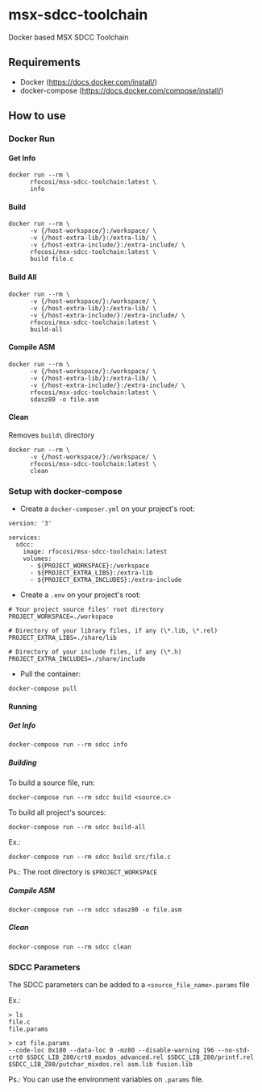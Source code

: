 # msx-sdcc-toolchain
Docker based MSX SDCC Toolchain

## Requirements

- Docker (https://docs.docker.com/install/)
- docker-compose (https://docs.docker.com/compose/install/)

## How to use

### Docker Run

#### Get Info
```
docker run --rm \
      rfocosi/msx-sdcc-toolchain:latest \
      info
```

#### Build
```
docker run --rm \
      -v {/host-workspace/}:/workspace/ \
      -v {/host-extra-lib/}:/extra-lib/ \
      -v {/host-extra-include/}:/extra-include/ \
      rfocosi/msx-sdcc-toolchain:latest \
      build file.c
```

#### Build All
```
docker run --rm \
      -v {/host-workspace/}:/workspace/ \
      -v {/host-extra-lib/}:/extra-lib/ \
      -v {/host-extra-include/}:/extra-include/ \
      rfocosi/msx-sdcc-toolchain:latest \
      build-all
```

#### Compile ASM
```
docker run --rm \
      -v {/host-workspace/}:/workspace/ \
      -v {/host-extra-lib/}:/extra-lib/ \
      -v {/host-extra-include/}:/extra-include/ \
      rfocosi/msx-sdcc-toolchain:latest \
      sdasz80 -o file.asm
```

#### Clean
Removes `build\` directory
```
docker run --rm \
      -v {/host-workspace/}:/workspace/ \
      rfocosi/msx-sdcc-toolchain:latest \
      clean
```

### Setup with docker-compose

- Create a `docker-composer.yml` on your project's root:

```
version: '3'

services:
  sdcc:
    image: rfocosi/msx-sdcc-toolchain:latest
    volumes:
      - ${PROJECT_WORKSPACE}:/workspace
      - ${PROJECT_EXTRA_LIBS}:/extra-lib
      - ${PROJECT_EXTRA_INCLUDES}:/extra-include
```

- Create a `.env` on your project's root:

```
# Your project source files' root directory
PROJECT_WORKSPACE=./workspace

# Directory of your library files, if any (\*.lib, \*.rel)
PROJECT_EXTRA_LIBS=./share/lib

# Directory of your include files, if any (\*.h)
PROJECT_EXTRA_INCLUDES=./share/include
```

- Pull the container:

`docker-compose pull`

#### Running

##### Get Info

`docker-compose run --rm sdcc info`

##### Building

To build a source file, run:

`docker-compose run --rm sdcc build <source.c>`

To build all project's sources:

`docker-compose run --rm sdcc build-all`

Ex.:

`docker-compose run --rm sdcc build src/file.c`

Ps.: The root directory is `$PROJECT_WORKSPACE`

##### Compile ASM
```
docker-compose run --rm sdcc sdasz80 -o file.asm
```

##### Clean

`docker-compose run --rm sdcc clean`


### SDCC Parameters
The SDCC parameters can be added to a `<source_file_name>.params` file

Ex.:

```
> ls
file.c
file.params

> cat file.params
--code-loc 0x180 --data-loc 0 -mz80 --disable-warning 196 --no-std-crt0 $SDCC_LIB_Z80/crt0_msxdos_advanced.rel $SDCC_LIB_Z80/printf.rel $SDCC_LIB_Z80/putchar_msxdos.rel asm.lib fusion.lib
```

Ps.: You can use the environment variables on `.params` file.
